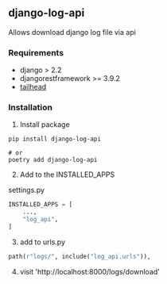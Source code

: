 ## django-log-api

Allows download django log file via api

### Requirements

- django > 2.2 
- djangorestframework >= 3.9.2 
- [tailhead](https://github.com/GreatFruitOmsk/tailhead) 

### Installation

1. Install package

```shell
pip install django-log-api

# or
poetry add django-log-api
```

2. Add to the INSTALLED_APPS

settings.py

```python
INSTALLED_APPS = [
    ...,
    "log_api",
]
```

3. add to urls.py

```python
path(r"logs/", include("log_api.urls")),
```

4. visit 'http://localhost:8000/logs/download' 